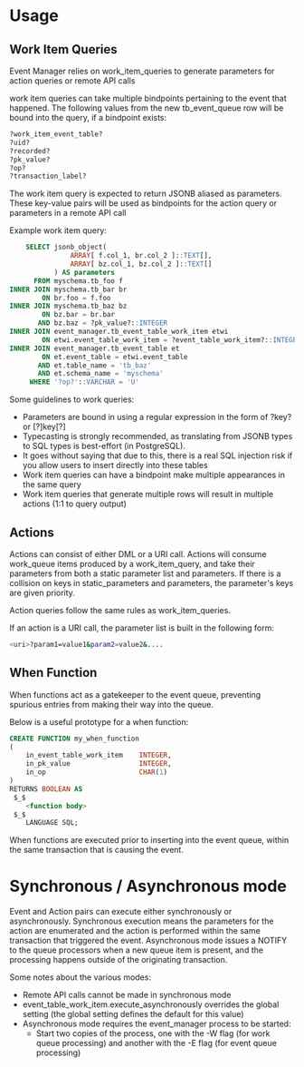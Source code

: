# Usage

## Work Item Queries
Event Manager relies on work_item_queries to generate parameters for action queries or remote API calls

work item queries can take multiple bindpoints pertaining to the event that happened.
The following values from the new tb_event_queue row will be bound into the query, if a bindpoint exists:

```bash
?work_item_event_table?
?uid?
?recorded?
?pk_value?
?op?
?transaction_label?
```

The work item query is expected to return JSONB aliased as parameters. These key-value pairs will be used as bindpoints for the action query or parameters in a remote API call

Example work item query:

```sql
    SELECT jsonb_object(
               ARRAY[ f.col_1, br.col_2 ]::TEXT[],
               ARRAY[ bz.col_1, bz.col_2 ]::TEXT[]
           ) AS parameters
      FROM myschema.tb_foo f
INNER JOIN myschema.tb_bar br
        ON br.foo = f.foo
INNER JOIN myschema.tb_baz bz
        ON bz.bar = br.bar
       AND bz.baz = ?pk_value?::INTEGER
INNER JOIN event_manager.tb_event_table_work_item etwi
        ON etwi.event_table_work_item = ?event_table_work_item?::INTEGER
INNER JOIN event_manager.tb_event_table et
        ON et.event_table = etwi.event_table
       AND et.table_name = 'tb_baz'
       AND et.schema_name = 'myschema'
     WHERE '?op?'::VARCHAR = 'U'
```

Some guidelines to work queries:

* Parameters are bound in using a regular expression in the form of \?key\? or [?]key[?]
* Typecasting is strongly recommended, as translating from JSONB types to SQL types is best-effort (in PostgreSQL).
* It goes without saying that due to this, there is a real SQL injection risk if you allow users to insert directly into these tables
* Work item queries can have a bindpoint make multiple appearances in the same query
* Work item queries that generate multiple rows will result in multiple actions (1:1 to query output)

## Actions

Actions can consist of either DML or a URI call.
Actions will consume work_queue items produced by a work_item_query, and take their parameters from both a static parameter list and parameters.
If there is a collision on keys in static_parameters and parameters, the parameter's keys are given priority.

Action queries follow the same rules as work_item_queries.

If an action is a URI call, the parameter list is built in the following form:
```bash
<uri>?param1=value1&param2=value2&....
```

## When Function

When functions act as a gatekeeper to the event queue, preventing spurious entries from making their way into the queue.

Below is a useful prototype for a when function:

```sql
CREATE FUNCTION my_when_function
(
    in_event_table_work_item    INTEGER,
    in_pk_value                 INTEGER,
    in_op                       CHAR(1)
)
RETURNS BOOLEAN AS
 $_$
    <function body>
 $_$
    LANGUAGE SQL;
```

When functions are executed prior to inserting into the event queue, within the same transaction that is causing the event.

# Synchronous / Asynchronous mode

Event and Action pairs can execute either synchronously or asynchronously. Synchronous execution means the parameters for the action are enumerated and the action is performed within the same transaction that triggered the event. Asynchronous mode issues a NOTIFY to the queue processors when a new queue item is present, and the processing happens outside of the originating transaction.

Some notes about the various modes:

* Remote API calls cannot be made in synchronous mode
* event_table_work_item.execute_asynchronously overrides the global setting (the global setting defines the default for this value)
* Asynchronous mode requires the event_manager process to be started:
  * Start two copies of the process, one with the -W flag (for work queue processing) and another with the -E flag (for event queue processing)
